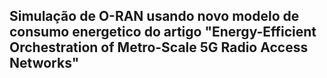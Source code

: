 ## Simulação de O-RAN usando novo modelo de consumo energetico do artigo "Energy-Efficient Orchestration of Metro-Scale 5G Radio Access Networks"
